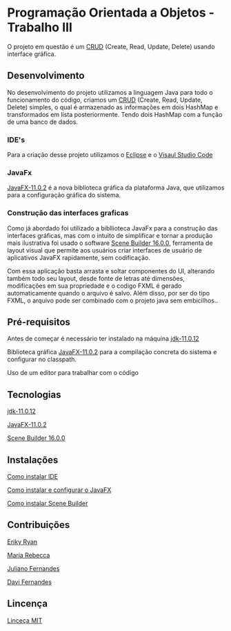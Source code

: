 # Programação Orientada a Objetos - Trabalho III

O projeto em questão é um [CRUD](https://angelopublio.com.br/blog/crud) (Create, Read, Update, Delete) usando interface gráfica.

## Desenvolvimento  
No desenvolvimento do projeto utilizamos a linguagem Java para todo o funcionamento do código, criamos um [CRUD](https://angelopublio.com.br/blog/crud) (Create, Read, Update, Delete) simples, o qual é armazenado as informações em dois HashMap e transformados em lista posteriormente. 
Tendo dois HashMap com a função de uma banco de dados.

### IDE's
Para a criação desse projeto utilizamos o [Eclipse](https://www.eclipse.org/downloads/) e o [Visaul Studio Code](https://code.visualstudio.com/download)

### JavaFx

[JavaFX-11.0.2](https://gluonhq.com/products/javafx/) é a nova biblioteca gráfica da plataforma Java, que utilizamos para a configuração gráfica do sistema.

### Construção das interfaces graficas

Como já abordado foi utilizado a bibllioteca JavaFx para a construção das interfaces gráficas, mas com o intuito de simplificar e tornar a produção mais ilustrativa foi usado o software [Scene Builder 16.0.0](https://gluonhq.com/products/scene-builder/), ferramenta de layout visual que permite aos usuários criar interfaces de usuário de aplicativos JavaFX rapidamente, sem codificação.

Com essa aplicação basta arrasta e soltar componentes do UI, alterando também todo seu layout, desde fonte de letras até dimensões, modificações em sua propriedade e o codigo FXML é gerado automaticamente quando o arquivo é salvo. Além disso, por ser do tipo FXML, o arquivo pode ser combinado com o projeto java sem embicilhos.. 

## Pré-requisitos

Antes de começar é necessário ter instalado na máquina
[jdk-11.0.12](https://www.oracle.com/br/java/technologies/javase-jdk11-downloads.html)

Biblioteca gráfica [JavaFX-11.0.2](https://gluonhq.com/products/javafx/) para a compilação concreta do sistema
e configurar no classpath.

Uso de um editor para trabalhar com o código

## Tecnologias

[jdk-11.0.12](https://www.oracle.com/br/java/technologies/javase-jdk11-downloads.html)  

[JavaFX-11.0.2](https://gluonhq.com/products/javafx/)   

[Scene Builder 16.0.0](https://gluonhq.com/products/scene-builder/)

## Instalações
[Como instalar IDE](https://github.com/erikyryan/trabalho-de-poo/edit/main/instalacao/INSTALL.md)

[Como instalar e configurar o JavaFX](https://github.com/erikyryan/trabalho-de-poo/edit/main/instalacao/INSTALL.md)

[Como instalar Scene Builder](https://github.com/erikyryan/trabalho-de-poo/edit/main/instalacao/INSTALL.md)

## Contribuições 

[Eriky Ryan](https://github.com/erikyryan)

[Maria Rebecca](https://github.com/LopesRebecca)

[Juliano Fernandes](https://github.com/julianofernandesrp)

[Davi Fernandes](https://github.com/Davizex)

## Lincença

[Linceça MIT](https://github.com/erikyryan/trabalho-de-poo/blob/main/LICENSE)









  
